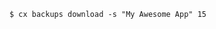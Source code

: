 <!-- usedin: [ _includes/_inlines/Toolbelt/common/backups/backups_example-2-v1.md] -->

```
$ cx backups download -s "My Awesome App" 15
```
